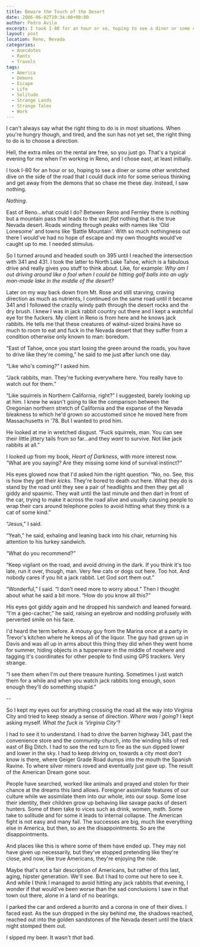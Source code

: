 ```yaml
---
title: Beware the Touch of the Desert
date: 2006-06-02T19:34:00+00:00
author: Pedro Ávila
excerpt: I took I-80 for an hour or so, hoping to see a diner or some other wretched dive on the side of the road that I could duck into for some serious thinking and get away from the demons that so chase me these day.
layout: post
location: Reno, Nevada
categories:
  - Anecdotes
  - Rants
  - Travels
tags:
  - America
  - Demons
  - Escape
  - Life
  - Solitude
  - Strange Lands
  - Strange Tales
  - Work
---
```

I can't always say what the right thing to do is in most situations. When you're hungry though, and tired, and the sun has not yet set, the right thing to do is to choose a direction.

Hell, the extra miles on the rental are free, so you just go. That's a typical evening for me when I'm working in Reno, and I chose east, at least initially.

I took I-80 for an hour or so, hoping to see a diner or some other wretched dive on the side of the road that I could duck into for some serious thinking and get away from the demons that so chase me these day. Instead, I saw nothing.

_Nothing_.

East of Reno...what could I do? Between Reno and Fernley there is nothing but a mountain pass that leads to the vast _flat_ nothing that is the true Nevada desert. Roads winding through peaks with names like ‘Old Lonesome' and towns like ‘Battle Mountain'. With so much nothingness out there I would've had no hope of escape and my own thoughts would've caught up to me. I needed stimulus.

So I turned around and headed south on 395 until I reached the intersection with 341 and 431. I took the latter to North Lake Tahoe, which is a fabulous drive and really gives you stuff to think about. Like, for example: _Why am I out driving around like a fool when I could be hitting golf balls into an ugly man-made lake in the middle of the desert?_

Later on my way back down from Mt. Rose and still starving, craving direction as much as nutrients, I continued on the same road until it became 341 and I followed the crazily windy path through the desert rocks and the dry brush. I knew I was in jack rabbit country out there and I kept a watchful eye for the fuckers. My client in Reno is from here and he knows jack rabbits. He tells me that these creatures of walnut-sized brains have so much to room to eat and fuck in the Nevada desert that they suffer from a condition otherwise only known to man: boredom.

“East of Tahoe, once you start losing the green around the roads, you have to drive like they're coming,” he said to me just after lunch one day.

“Like who's coming?” I asked him.

“Jack rabbits, man. They're fucking everywhere here. You really have to watch out for them.”

“Like squirrels in Northern California, right?” I suggested, barely looking up at him. I knew he wasn't going to like the comparison between the Oregonian northern stretch of California and the expanse of the Nevada bleakness to which he'd grown so accustomed since he moved here from Massachusetts in '78. But I wanted to prod him.

He looked at me in wretched disgust. “Fuck squirrels, man. You can see their little jittery tails from so far...and they _want_ to survive. Not like jack rabbits at all.”

I looked up from my book, _Heart of Darkness_, with more interest now. “What are you saying? Are they missing some kind of survival instinct?”

His eyes glowed now that I'd asked him the right question. “No, no. See, this is how they get their _kicks_. They're bored to death out here. What they do is stand by the road until they see a pair of headlights and then they get all giddy and spasmic. They wait until the last minute and then dart in front of the car, trying to make it across the road alive and usually causing people to wrap their cars around telephone poles to avoid hitting what they think is a cat of some kind.”

“Jesus,” I said.

“Yeah,” he said, exhaling and leaning back into his chair, returning his attention to his turkey sandwich.

“What do you recommend?”

“Keep vigilant on the road, and avoid driving in the dark. If you think it's too late, run it over, though, man. Very few cats or dogs out here. Too hot. And nobody cares if you hit a jack rabbit. Let God sort them out.”

“Wonderful,” I said. “I don't need more to worry about.” Then I thought about what he said a bit more. “How do you know all this?”

His eyes got giddy again and he dropped his sandwich and leaned forward. “I'm a geo-cacher,” he said, raising an eyebrow and nodding profusely with perverted smile on his face.

I'd heard the term before. A mousy guy from the Marina once at a party in Trevor's kitchen where he keeps all of the liquor. The guy had grown up in Davis and was all up in arms about this thing they did when they went home for summer, hiding objects in a tupperware in the middle of nowhere and tagging it's coordinates for other people to find using GPS trackers. Very strange.

“I see them when I'm out there treasure hunting. Sometimes I just watch them for a while and when you watch jack rabbits long enough, soon enough they'll do something stupid.”

--

So I kept my eyes out for anything crossing the road all the way into Virginia City and tried to keep steady a sense of direction. _Where was I going_? I kept asking myself. _What the fuck is ‘Virginia City'_?

I had to see it to understand. I had to drive the barren highway 341, past the convenience store and the community church, into the winding hills of red east of Big Ditch. I had to see the red turn to fire as the sun dipped lower and lower in the sky. I had to keep driving on, towards a city most don't know is there, where Geiger Grade Road dumps into the mouth the Spanish Ravine. To where silver miners roved and eventually just gave up. The result of the American Dream gone sour.

People have searched, worked like animals and prayed and stolen for their chance at the dreams this land allows. Foreigner assimilate features of our culture while we assimilate them into our whole, into our soup. Some lose their identity, their children grow up behaving like savage packs of desert hunters. Some of them take to vices such as drink, women, meth. Some take to solitude and for some it leads to internal collapse. The American fight is not easy and many fail. The successes are big, much like everything else in America, but then, so are the disappointments. So are the disappointments.

And places like this is where some of them have ended up. They may not have given up necessarily, but they've stopped pretending like they're close, and now, like true Americans, they're enjoying the ride.

Maybe that's not a fair description of Americans, but rather of this last, aging, hipster generation. We'll see. But I had to come out here to see it. And while I think I managed to avoid hitting any jack rabbits that evening, I wonder if that would've been worse than the sad conclusions I saw in that town out there, alone in a land of no bearings.

I parked the car and ordered a burrito and a corona in one of their dives. I faced east. As the sun dropped in the sky behind me, the shadows reached, reached out into the golden sandstones of the Nevada desert until the black night stomped them out.

I sipped my beer. It wasn't _that_ bad.